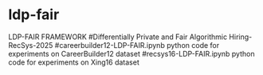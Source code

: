 # ldp-fair
LDP-FAIR FRAMEWORK
#Differentially Private and Fair Algorithmic Hiring-RecSys-2025
#careerbuilder12-LDP-FAIR.ipynb python code for experiments on CareerBuilder12 dataset
#recsys16-LDP-FAIR.ipynb python code for experiments on Xing16 dataset
